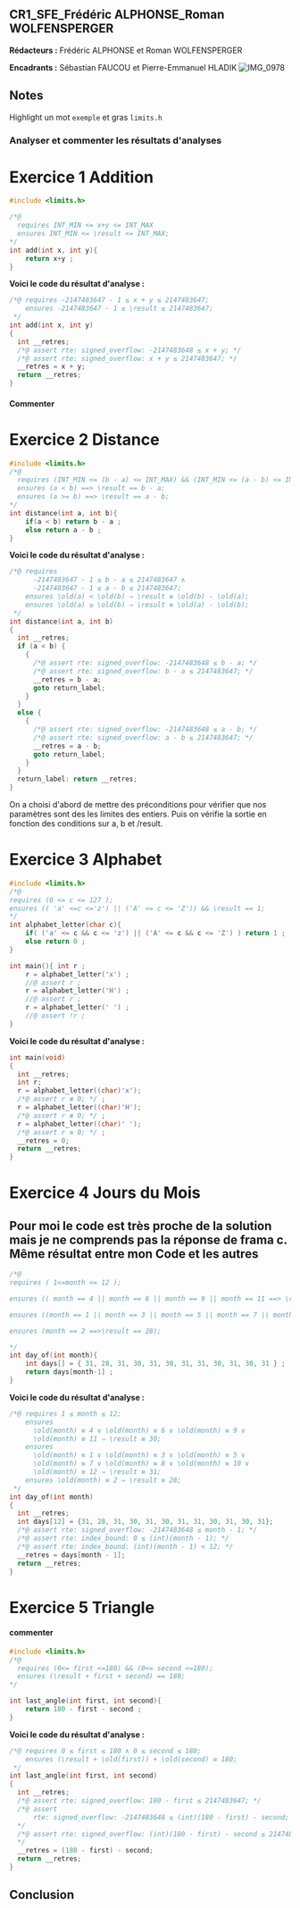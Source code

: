 ## CR1_SFE_Frédéric ALPHONSE_Roman WOLFENSPERGER

**Rédacteurs :** Frédéric ALPHONSE et Roman WOLFENSPERGER

**Encadrants :** Sébastian FAUCOU et Pierre-Emmanuel HLADIK
![IMG_0978](https://user-images.githubusercontent.com/101244166/171950332-e927d53f-aeeb-41bd-99cd-c974be30a3c0.PNG)
## Notes
Highlight un mot `exemple` et gras `limits.h`

### Analyser et commenter les résultats d'analyses

# Exercice 1 Addition
```c
#include <limits.h>

/*@
  requires INT_MIN <= x+y <= INT_MAX
  ensures INT_MIN <= \result <= INT_MAX;
*/
int add(int x, int y){
    return x+y ;
}
```

**Voici le code du résultat d'analyse :**
```c
/*@ requires -2147483647 - 1 ≤ x + y ≤ 2147483647;
    ensures -2147483647 - 1 ≤ \result ≤ 2147483647;
 */
int add(int x, int y)
{
  int __retres;
  /*@ assert rte: signed_overflow: -2147483648 ≤ x + y; */
  /*@ assert rte: signed_overflow: x + y ≤ 2147483647; */
  __retres = x + y;
  return __retres;
}
```


#### Commenter
# Exercice 2 Distance


```c
#include <limits.h>
/*@
  requires (INT_MIN <= (b - a) <= INT_MAX) && (INT_MIN <= (a - b) <= INT_MAX);
  ensures (a < b) ==> \result == b - a;
  ensures (a >= b) ==> \result == a - b;
*/
int distance(int a, int b){
    if(a < b) return b - a ;
    else return a - b ;
}
```

**Voici le code du résultat d'analyse :**
```c
/*@ requires
      -2147483647 - 1 ≤ b - a ≤ 2147483647 ∧
      -2147483647 - 1 ≤ a - b ≤ 2147483647;
    ensures \old(a) < \old(b) ⇒ \result ≡ \old(b) - \old(a);
    ensures \old(a) ≥ \old(b) ⇒ \result ≡ \old(a) - \old(b);
 */
int distance(int a, int b)
{
  int __retres;
  if (a < b) {
    {
      /*@ assert rte: signed_overflow: -2147483648 ≤ b - a; */
      /*@ assert rte: signed_overflow: b - a ≤ 2147483647; */
      __retres = b - a;
      goto return_label;
    }
  }
  else {
    {
      /*@ assert rte: signed_overflow: -2147483648 ≤ a - b; */
      /*@ assert rte: signed_overflow: a - b ≤ 2147483647; */
      __retres = a - b;
      goto return_label;
    }
  }
  return_label: return __retres;
}
```

On a choisi d'abord de mettre des préconditions pour vérifier que nos paramètres sont des les limites des entiers.
Puis on vérifie la sortie en fonction des conditions sur a, b et /result.

# Exercice 3 Alphabet


```c
#include <limits.h>
/*@
requires (0 <= c <= 127 );
ensures (( 'a' <=c <='z') || ('A' <= c <= 'Z')) && \result == 1;
*/
int alphabet_letter(char c){
    if( ('a' <= c && c <= 'z') || ('A' <= c && c <= 'Z') ) return 1 ;
    else return 0 ;
}

int main(){ int r ;
    r = alphabet_letter('x') ;
    //@ assert r ;
    r = alphabet_letter('H') ;
    //@ assert r ;
    r = alphabet_letter(' ') ;
    //@ assert !r ;
}
```



**Voici le code du résultat d'analyse :**
```c
int main(void)
{
  int __retres;
  int r;
  r = alphabet_letter((char)'x');
  /*@ assert r ≢ 0; */ ;
  r = alphabet_letter((char)'H');
  /*@ assert r ≢ 0; */ ;
  r = alphabet_letter((char)' ');
  /*@ assert r ≡ 0; */ ;
  __retres = 0;
  return __retres;
}
```


# Exercice 4 Jours du Mois
## Pour moi le code est très proche de la solution mais je ne comprends pas la réponse de frama c. Même résultat entre mon Code et les autres
```c
/*@
requires ( 1<=month <= 12 );

ensures (( month == 4 || month == 6 || month == 9 || month == 11 ==> \result == 30));

ensures ((month == 1 || month == 3 || month == 5 || month == 7 || month == 8 || month == 10 ||	month ==12 ==> \result == 31));

ensures (month == 2 ==>\result == 28);

*/
int day_of(int month){
    int days[] = { 31, 28, 31, 30, 31, 30, 31, 31, 30, 31, 30, 31 } ;
    return days[month-1] ;
}

```


**Voici le code du résultat d'analyse :**
```c
/*@ requires 1 ≤ month ≤ 12;
    ensures
      \old(month) ≡ 4 ∨ \old(month) ≡ 6 ∨ \old(month) ≡ 9 ∨
      \old(month) ≡ 11 ⇒ \result ≡ 30;
    ensures
      \old(month) ≡ 1 ∨ \old(month) ≡ 3 ∨ \old(month) ≡ 5 ∨
      \old(month) ≡ 7 ∨ \old(month) ≡ 8 ∨ \old(month) ≡ 10 ∨
      \old(month) ≡ 12 ⇒ \result ≡ 31;
    ensures \old(month) ≡ 2 ⇒ \result ≡ 28;
 */
int day_of(int month)
{
  int __retres;
  int days[12] = {31, 28, 31, 30, 31, 30, 31, 31, 30, 31, 30, 31};
  /*@ assert rte: signed_overflow: -2147483648 ≤ month - 1; */
  /*@ assert rte: index_bound: 0 ≤ (int)(month - 1); */
  /*@ assert rte: index_bound: (int)(month - 1) < 12; */
  __retres = days[month - 1];
  return __retres;
}
```

# Exercice 5 Triangle

#### commenter
```c
#include <limits.h>
/*@
  requires (0<= first <=180) && (0<= second <=180);
  ensures (\result + first + second) == 180;
*/

int last_angle(int first, int second){
    return 180 - first - second ;
}

```

**Voici le code du résultat d'analyse :**
```c
/*@ requires 0 ≤ first ≤ 180 ∧ 0 ≤ second ≤ 180;
    ensures (\result + \old(first)) + \old(second) ≡ 180;
 */
int last_angle(int first, int second)
{
  int __retres;
  /*@ assert rte: signed_overflow: 180 - first ≤ 2147483647; */
  /*@ assert
      rte: signed_overflow: -2147483648 ≤ (int)(180 - first) - second;
  */
  /*@ assert rte: signed_overflow: (int)(180 - first) - second ≤ 2147483647;
  */
  __retres = (180 - first) - second;
  return __retres;
}

```


## Conclusion

